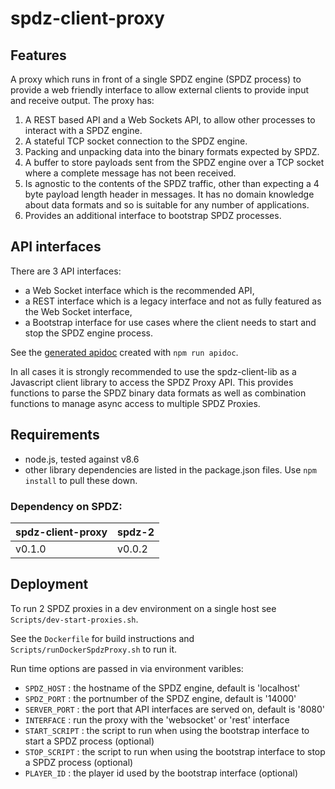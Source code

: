 # spdz-client-proxy

## Features

A proxy which runs in front of a single SPDZ engine (SPDZ process) to provide a web friendly interface to allow external clients to provide input and receive output. The proxy has:

1.  A REST based API and a Web Sockets API, to allow other processes to interact with a SPDZ engine.
2.  A stateful TCP socket connection to the SPDZ engine. 
3.  Packing and unpacking data into the binary formats expected by SPDZ.
4.  A buffer to store payloads sent from the SPDZ engine over a TCP socket where a complete message has not been received.
5.  Is agnostic to the contents of the SPDZ traffic, other than expecting a 4 byte payload length header in messages. It has no domain knowledge about data formats and so is suitable for any number of applications.
6.  Provides an additional interface to bootstrap SPDZ processes.

## API interfaces

There are 3 API interfaces:

- a Web Socket interface which is the recommended API,
- a REST interface which is a legacy interface and not as fully featured as the Web Socket interface,
- a Bootstrap interface for use cases where the client needs to start and stop the SPDZ engine process.

See the [generated apidoc](./api.md) created with `npm run apidoc`.

In all cases it is strongly recommended to use the spdz-client-lib as a Javascript client library to access the SPDZ Proxy API. This provides functions to parse the SPDZ binary data formats as well as combination functions to manage async access to multiple SPDZ Proxies.

## Requirements

-   node.js, tested against v8.6
-   other library dependencies are listed in the package.json files. Use `npm install` to pull these down.

### Dependency on SPDZ:

| spdz-client-proxy | spdz-2 |
| ----------------- | ------ |
| v0.1.0            | v0.0.2 |

## Deployment

To run 2 SPDZ proxies in a dev environment on a single host see `Scripts/dev-start-proxies.sh`.

See the `Dockerfile` for build instructions and `Scripts/runDockerSpdzProxy.sh` to run it.

Run time options are passed in via environment varibles:

-   `SPDZ_HOST` : the hostname of the SPDZ engine, default is 'localhost'
-   `SPDZ_PORT` : the portnumber of the SPDZ engine, default is '14000'
-   `SERVER_PORT` : the port that API interfaces are served on, default is '8080'
-   `INTERFACE` : run the proxy with the 'websocket' or 'rest' interface
-   `START_SCRIPT` : the script to run when using the bootstrap interface to start a SPDZ process (optional)
-   `STOP_SCRIPT` : the script to run when using the bootstrap interface to stop a SPDZ process (optional)
-   `PLAYER_ID` : the player id used by the bootstrap interface (optional)
